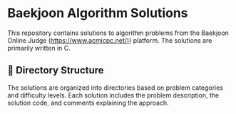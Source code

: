 # Baekjoon Algorithm Solutions

This repository contains solutions to algorithm problems from the Baekjoon Online Judge ([https://www.acmicpc.net/)](https://www.acmicpc.net/step)) platform. The solutions are primarily written in C.

## 📁 Directory Structure

The solutions are organized into directories based on problem categories and difficulty levels. Each solution includes the problem description, the solution code, and comments explaining the approach.

